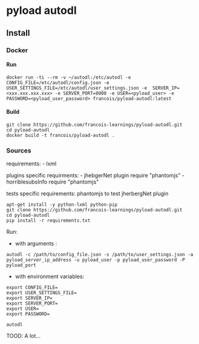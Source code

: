 # pyload autodl
## Install
### Docker
#### Run
```
docker run -ti --rm -v ~/autodl:/etc/autodl -e CONFIG_FILE=/etc/autodl/config.json -e USER_SETTINGS_FILE=/etc/autodl/user_settings.json -e  SERVER_IP=<xxx.xxx.xxx.xxx> -e SERVER_PORT=8000 -e USER=<pyload_user> -e PASSWORD=<pyload_user_password> francois/pyload-autodl:latest
```
#### Build
```
git clone https://github.com/francois-learnings/pyload-autodl.git
cd pyload-autodl
docker build -t francois/pyload-autodl .
```

### Sources
requirements:
    - lxml

plugins specific requirments:
    - jhebgerNet plugin require "phantomjs"
    - horriblesubsInfo require "phantomjs"

tests specific requirements:
phantomjs to test jherbergNet plugin

```
apt-get install -y python-lxml python-pip
git clone https://github.com/francois-learnings/pyload-autodl.git
cd pyload-autodl
pip install -r requirements.txt
```
Run:
- with arguments :
```
autodl -c /path/to/config_file.json -s /path/to/user_settings.json -a pyload_server_ip_address -u pyload_user -p pyload_user_password -P pyload_port
```

- with environment variables:
```
export CONFIG_FILE=
export USER_SETTINGS_FILE=
export SERVER_IP=
export SERVER_PORT=
export USER=
export PASSWORD=

autodl
```

TOOD: A lot...
